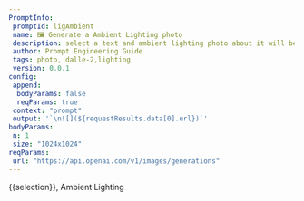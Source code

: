 ```yaml
---
PromptInfo:
 promptId: ligAmbient
 name: 🖼️ Generate a Ambient Lighting photo
 description: select a text and ambient lighting photo about it will be generated using Dalle-2
 author: Prompt Engineering Guide
 tags: photo, dalle-2,lighting
 version: 0.0.1
config:
 append:
  bodyParams: false
  reqParams: true
 context: "prompt"
 output: '`\n![](${requestResults.data[0].url})`'
bodyParams:
 n: 1
 size: "1024x1024"
reqParams:
 url: "https://api.openai.com/v1/images/generations"
---
```

{{selection}}, Ambient Lighting